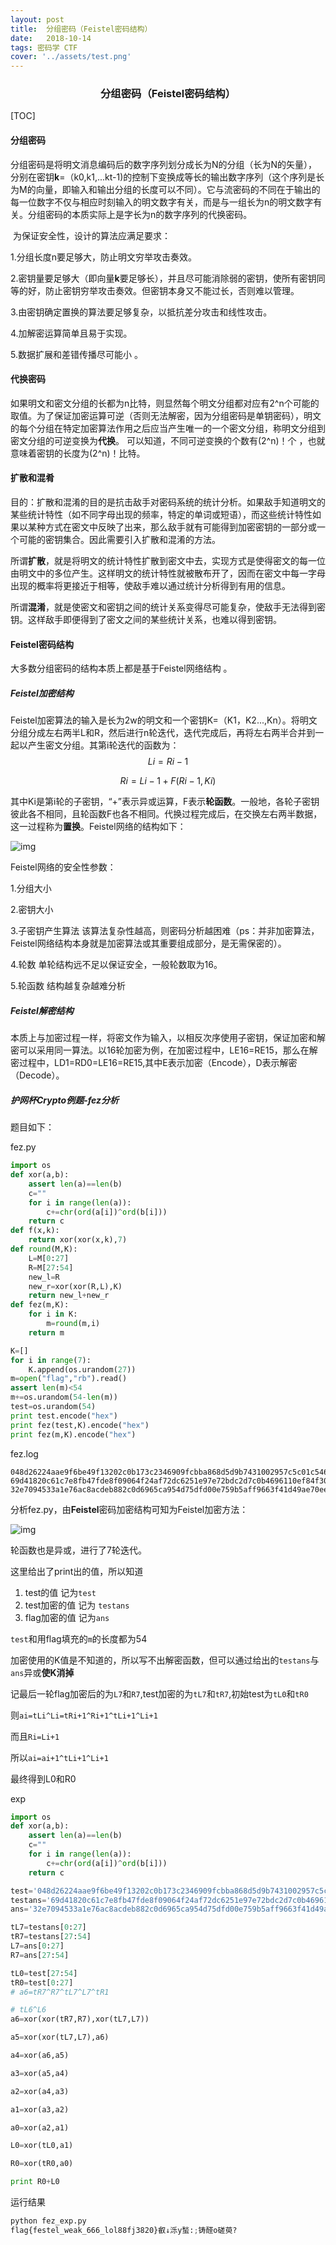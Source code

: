 ```yaml
---
layout: post
title:  分组密码（Feistel密码结构）
date:   2018-10-14 
tags: 密码学 CTF
cover: '../assets/test.png'
---
```


### <center>分组密码（Feistel密码结构）</center>

[TOC]



#### 分组密码

​     分组密码是将明文消息编码后的数字序列划分成长为N的分组（长为N的矢量），分别在密钥**k**=（k0,k1,...kt-1)的控制下变换成等长的输出数字序列（这个序列是长为M的向量，即输入和输出分组的长度可以不同）。它与流密码的不同在于输出的每一位数字不仅与相应时刻输入的明文数字有关，而是与一组长为n的明文数字有关。分组密码的本质实际上是字长为n的数字序列的代换密码。 

​    为保证安全性，设计的算法应满足要求：

1.分组长度n要足够大，防止明文穷举攻击奏效。

2.密钥量要足够大（即向量**k**要足够长），并且尽可能消除弱的密钥，使所有密钥同等的好，防止密钥穷举攻击奏效。但密钥本身又不能过长，否则难以管理。 

3.由密钥确定置换的算法要足够复杂，以抵抗差分攻击和线性攻击。 

4.加解密运算简单且易于实现。 

5.数据扩展和差错传播尽可能小 。

#### 代换密码

​        如果明文和密文分组的长都为n比特，则显然每个明文分组都对应有2^n个可能的取值。为了保证加密运算可逆（否则无法解密，因为分组密码是单钥密码），明文的每个分组在特定加密算法作用之后应当产生唯一的一个密文分组，称明文分组到密文分组的可逆变换为**代换**。 可以知道，不同可逆变换的个数有(2^n)！个 ，也就意味着密钥的长度为(2^n)！比特。 

<!--*PS:从实现的角度看，分组长度很大的可逆代换是不实际的。即便分组长度仅为64比特，对应的密钥长度也将约为10^21比特，非常难以处理；然而长度太小又不能满足上述关于算法安全性的第一条要求。因此，实际中常将分组分为较小的子段，例如可将n长向量的代换变为设计m个较小的子代换，称每个子代换为代换盒，简称为**S盒**。例如，对于48比特输入的DES密码，用8个S盒来实现，这样每个S盒的输入仅为6比特。*--> 

#### 扩散和混肴

目的：扩散和混淆的目的是抗击敌手对密码系统的统计分析。如果敌手知道明文的某些统计特性（如不同字母出现的频率，特定的单词或短语），而这些统计特性如果以某种方式在密文中反映了出来，那么敌手就有可能得到加密密钥的一部分或一个可能的密钥集合。因此需要引入扩散和混淆的方法。

​       所谓**扩散**，就是将明文的统计特性扩散到密文中去，实现方式是使得密文的每一位由明文中的多位产生。这样明文的统计特性就被散布开了，因而在密文中每一字母出现的概率将更接近于相等，使敌手难以通过统计分析得到有用的信息。  

​    所谓**混淆**，就是使密文和密钥之间的统计关系变得尽可能复杂，使敌手无法得到密钥。这样敌手即便得到了密文之间的某些统计关系，也难以得到密钥。 

#### **Feistel密码结构** 

大多数分组密码的结构本质上都是基于Feistel网络结构 。

##### **Feistel加密结构** 

Feistel加密算法的输入是长为2w的明文和一个密钥K=（K1，K2...,Kn）。将明文分组分成左右两半L和R，然后进行n轮迭代，迭代完成后，再将左右两半合并到一起以产生密文分组。其第i轮迭代的函数为： 
$$
Li=Ri-1
$$

$$
Ri=Li-1+F(Ri-1,Ki)
$$

其中Ki是第i轮的子密钥，“+”表示异或运算，F表示**轮函数**。一般地，各轮子密钥彼此各不相同，且轮函数F也各不相同。代换过程完成后，在交换左右两半数据，这一过程称为**置换**。Feistel网络的结构如下： 

![img]({{site.baseurl}}/assets/images/feistel.jpg)

Feistel网络的安全性参数： 

1.分组大小

2.密钥大小

3.子密钥产生算法  该算法复杂性越高，则密码分析越困难（ps：并非加密算法，Feistel网络结构本身就是加密算法或其重要组成部分，是无需保密的）。

4.轮数  单轮结构远不足以保证安全，一般轮数取为16。

5.轮函数  结构越复杂越难分析

##### **Feistel解密结构** 

​        本质上与加密过程一样，将密文作为输入，以相反次序使用子密钥，保证加密和解密可以采用同一算法。以16轮加密为例，在加密过程中，LE16=RE15，那么在解密过程中，LD1=RD0=LE16=RE15,其中E表示加密（Encode），D表示解密（Decode）。 

##### 护网杯Crypto例题-fez分析

题目如下：

fez.py

```python
import os
def xor(a,b):
    assert len(a)==len(b)
    c=""
    for i in range(len(a)):
        c+=chr(ord(a[i])^ord(b[i]))
    return c
def f(x,k):
    return xor(xor(x,k),7)
def round(M,K):
    L=M[0:27]
    R=M[27:54]
    new_l=R
    new_r=xor(xor(R,L),K)
    return new_l+new_r
def fez(m,K):
    for i in K:
        m=round(m,i)
    return m

K=[]
for i in range(7):
    K.append(os.urandom(27))
m=open("flag","rb").read()
assert len(m)<54
m+=os.urandom(54-len(m))
test=os.urandom(54)
print test.encode("hex")
print fez(test,K).encode("hex")
print fez(m,K).encode("hex")
```

fez.log

```
048d26224aae9f6be49f13202c0b173c2346909fcbba868d5d9b7431002957c5c01c546530f84e45b8a3892526401c007bca7d39b0b7
69d41820c61c7e8fb47fde8f09064f24af72dc6251e97e72bdc2d7c0b4696110ef84f30da6ac88b7059500f8e814cec9e9e13bcafad8
32e7094533a1e76ac8acdeb882c0d6965ca954d75dfd00e759b5aff9663f41d49ae70ee18fd3c067ad7ae577433ad2512b764f4b2eb2
```

分析fez.py，由**Feistel**密码加密结构可知为Feistel加密方法：

![img]({{site.baseurl}}/assets/images/fez.jpg)

轮函数也是异或，进行了7轮迭代。

这里给出了print出的值，所以知道

1. test的值 记为`test`
2. test加密的值 记为 `testans`
3. flag加密的值 记为`ans`

`test`和用flag填充的`m`的长度都为54

加密使用的K值是不知道的，所以写不出解密函数，但可以通过给出的`testans`与`ans`异或**使K消掉**

记最后一轮flag加密后的为`L7`和`R7`,test加密的为`tL7`和`tR7`,初始test为`tL0`和`tR0`

则`ai=tLi^Li=tRi+1^Ri+1^tLi+1^Li+1`

而且`Ri=Li+1`

所以`ai=ai+1^tLi+1^Li+1`

最终得到L0和R0

exp

```python
import os
def xor(a,b):
    assert len(a)==len(b)
    c=""
    for i in range(len(a)):
        c+=chr(ord(a[i])^ord(b[i]))
    return c

test='048d26224aae9f6be49f13202c0b173c2346909fcbba868d5d9b7431002957c5c01c546530f84e45b8a3892526401c007bca7d39b0b7'.decode('hex')
testans='69d41820c61c7e8fb47fde8f09064f24af72dc6251e97e72bdc2d7c0b4696110ef84f30da6ac88b7059500f8e814cec9e9e13bcafad8'.decode('hex')
ans='32e7094533a1e76ac8acdeb882c0d6965ca954d75dfd00e759b5aff9663f41d49ae70ee18fd3c067ad7ae577433ad2512b764f4b2eb2'.decode('hex')

tL7=testans[0:27]
tR7=testans[27:54]
L7=ans[0:27]
R7=ans[27:54]

tL0=test[27:54]
tR0=test[0:27]
# a6=tR7^R7^tL7^L7^tR1

# tL6^L6
a6=xor(xor(tR7,R7),xor(tL7,L7))

a5=xor(xor(tL7,L7),a6)

a4=xor(a6,a5)

a3=xor(a5,a4)

a2=xor(a4,a3)

a1=xor(a3,a2)

a0=xor(a2,a1)

L0=xor(tL0,a1)

R0=xor(tR0,a0)

print R0+L0
```

运行结果 

```python
python fez_exp.py
flag{festel_weak_666_lol88fj3820}叡↓泺y蝵:;铸醛o磋萸?
```


